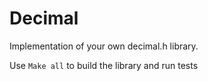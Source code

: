 # Decimal

Implementation of your own decimal.h library.

Use `Make all` to build the library and run tests

